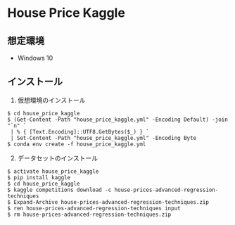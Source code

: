 # House Price Kaggle

## 想定環境
- Windows 10


## インストール

1. 仮想環境のインストール
```shell
$ cd house_price_kaggle
$ (Get-Content -Path "house_price_kaggle.yml" -Encoding Default) -join "`n" ` 
 | % { [Text.Encoding]::UTF8.GetBytes($_) } `
 | Set-Content -Path "house_price_kaggle.yml" -Encoding Byte
$ conda env create -f house_price_kaggle.yml
```

2. データセットのインストール
```shell
$ activate house_price_kaggle
$ pip install kaggle
$ cd house_price_kaggle
$ kaggle competitions download -c house-prices-advanced-regression-techniques
$ Expand-Archive house-prices-advanced-regression-techniques.zip
$ ren house-prices-advanced-regression-techniques input
$ rm house-prices-advanced-regression-techniques.zip
```
